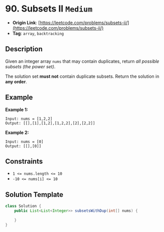 # 90. Subsets II `Medium`

- **Origin Link**: [https://leetcode.com/problems/subsets-ii/](https://leetcode.com/problems/subsets-ii/)
- **Tag**: `array`, `backtracking`


## Description

Given an integer array `nums` that may contain duplicates, return *all possible subsets (the power set)*.

The solution set **must not** contain duplicate subsets. Return the solution in **any order**.


## Example

**Example 1:**

```
Input: nums = [1,2,2]
Output: [[],[1],[1,2],[1,2,2],[2],[2,2]]
```

**Example 2:**

```
Input: nums = [0]
Output: [[],[0]]
```


## Constraints

- `1 <= nums.length <= 10`
- `-10 <= nums[i] <= 10`


## Solution Template

```java
class Solution {
    public List<List<Integer>> subsetsWithDup(int[] nums) {
        
    }
}
```
